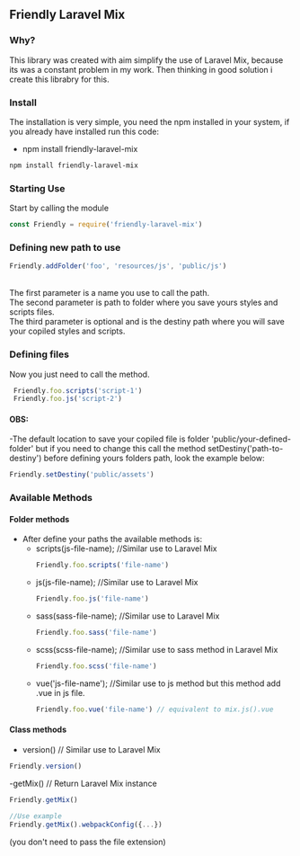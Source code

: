 ## Friendly Laravel Mix

### Why?
This library was created with aim simplify the use of Laravel Mix, because its was a constant problem in my work. Then thinking in good solution i create this librabry for this.

### Install
The installation is very simple, you need the npm installed in your system, if you already have installed run this code:
- npm install friendly-laravel-mix <br/>
```bash
npm install friendly-laravel-mix
```

### Starting Use
Start by calling the module <br/>
```js
const Friendly = require('friendly-laravel-mix')
```

### Defining new path to use <br/>
```js
Friendly.addFolder('foo', 'resources/js', 'public/js')
```
<br/>
The first parameter is a name you use to call the path. <br/>
The second parameter is path to folder where you save yours styles and scripts files. <br/>
The third parameter is optional and is the destiny path where you will save your copiled styles and scripts.

### Defining files
Now you just need to call the method. <br/>
```js
 Friendly.foo.scripts('script-1')
 Friendly.foo.js('script-2')
```
#### OBS:
-The default location to save your copiled file is folder 'public/your-defined-folder' but if you need to change this call the method setDestiny('path-to-destiny') before defining yours folders path, look the example below: <br/>
```js
Friendly.setDestiny('public/assets')
```
### Available Methods

#### Folder methods
- After define your paths the available methods is:
  - scripts(js-file-name); //Similar use to Laravel Mix
    ```js
    Friendly.foo.scripts('file-name')
    ```
  - js(js-file-name); //Similar use to Laravel Mix
    ```js
    Friendly.foo.js('file-name')
    ```
  - sass(sass-file-name); //Similar use to Laravel Mix
    ```js
    Friendly.foo.sass('file-name')
    ```
  - scss(scss-file-name); //Similar use to sass method in Laravel Mix
    ```js
    Friendly.foo.scss('file-name')
    ```
  - vue('js-file-name'); //Similar use to js method but this method add .vue in js file.
    ```js
    Friendly.foo.vue('file-name') // equivalent to mix.js().vue
    ```

#### Class methods
- version() // Similar use to Laravel Mix
```js
Friendly.version()
```

-getMix() // Return Laravel Mix instance
```js
Friendly.getMix()

//Use example
Friendly.getMix().webpackConfig({...})
```

(you don't need to pass the file extension)

